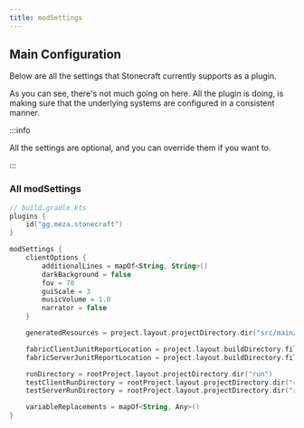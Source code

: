 ```yaml
---
title: modSettings
---
```

## Main Configuration

Below are all the settings that Stonecraft currently supports as a plugin.

As you can see, there's not much going on here. All the plugin is doing, is making sure that the underlying systems
are configured in a consistent manner.

:::info

All the settings are optional, and you can override them if you want to.

:::

### All modSettings

```kotlin
// build.gradle.kts
plugins {
    id("gg.meza.stonecraft")
}

modSettings {
    clientOptions {
        additionalLines = mapOf<String, String>()
        darkBackground = false
        fov = 70
        guiScale = 3
        musicVolume = 1.0
        narrator = false
    }

    generatedResources = project.layout.projectDirectory.dir("src/main/generated")

    fabricClientJunitReportLocation = project.layout.buildDirectory.file("junit.xml")
    fabricServerJunitReportLocation = project.layout.buildDirectory.file("junit.xml")

    runDirectory = rootProject.layout.projectDirectory.dir("run")
    testClientRunDirectory = rootProject.layout.projectDirectory.dir("run")
    testServerRunDirectory = rootProject.layout.projectDirectory.dir("run")

    variableReplacements = mapOf<String, Any>()
}
```
